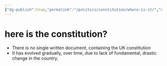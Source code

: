```yaml
---
{"dg-publish":true,"permalink":"/politics/constitution/where-is-it/","dgHomeLink":true,"dgPassFrontmatter":false}
---
```


# here is the constitution?

- There is no single written document, containing the UK constitution
- It has evolved gradually, over time, due to lack of fundamental, drastic change in the country.
